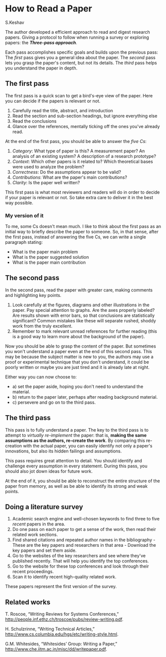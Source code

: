 # How to Read a Paper

S.Keshav

The author developed a efficient approach to read and digest research papers. Giving a protocol to follow when running a survey or exploring papers: the **_Three-pass approach_**.

Each pass accomplishes specific goals and builds upon the previous pass: The _first_ pass gives you a general idea about the paper. The _second_ pass lets you grasp the paper's content, but not its details. The _third_ pass helps you understand the paper in depth.

## The first pass

The first pass is a quick scan to get a bird's-eye view of the paper. Here you can decide if the papers is relevant or not.

1. Carefully read the title, abstract, and introduction
2. Read the section and sub-section headings, but ignore everything else
3. Read the conclusions
4. Glance over the references, mentally ticking off the ones you've already read.

At the end of the first pass, you should be able to answer the _five Cs_:

1. _Category_: What type of paper is this? A measurement paper? An analysis of an existing system? A description of a research prototype?
2. _Context_: Which other papers is it related to? Which theoretical bases were used to analyze the problem?
3. _Correctness_: Do the assumptions appear to be valid?
4. _Contributions_: What are the paper's main contributions?
5. _Clarity_: Is the paper well written?

This first pass is what most reviewers and readers will do in order to decide if your paper is relevant or not. So take extra care to deliver it in the best way possible.

### My version of it

To me, some Cs doesn't mean much. I like to think about the first pass as an initial way to briefly describe the paper to someone. So, in that sense, after the first pass, instead of answering the five Cs, we can write a single paragraph stating:

- What is the paper main problem
- What is the paper suggested solution
- What is the paper main contribution

## The second pass

In the second pass, read the paper with greater care, making comments and highlighting key points.

1. Look carefully at the figures, diagrams and other illustrations in the paper. Pay special attention to graphs. Are the axes properly labeled? Are results shown with error bars, so that conclusions are statistically significant? Common mistakes like these will separate rushed, shoddy work from the truly excellent.
2. Remember to mark relevant unread references for further reading (this is a good way to learn more about the background of the paper).

Now you should be able to grasp the content of the paper. But sometimes you won't understand a paper even at the end of this second pass. This may be because the subject matter is new to you, the authors may use a proof or experimental technique that you don't understand, it could be poorly written or maybe you are just tired and it is already late at night.

Either way you can now choose to:

- a) set the paper aside, hoping you don't need to understand the material.
- b) return to the paper later, perhaps after reading background material.
- c) persevere and go on to the third pass.

## The third pass

This pass is to fully understand a paper. The key to the third pass is to attempt to _virtually re-implement_ the paper: that is, **making the same assumptions as the authors, re-create the work**. By comparing this re-creation with the actual paper, you can easily identify not only a paper's innovations, but also its hidden failings and assumptions.

This pass requires great attention to detail. You should identify and challenge every assumption in every statement. During this pass, you should also jot down ideas for future work.

At the end of it, you should be able to reconstruct the entire structure of the paper from memory, as well as be able to identify its strong and weak points.

## Doing a literature survey

1. Academic search engine and well-chosen keywords to find three to five _recent_ papers in the area.
2. Do one pass on each paper to get a sense of the work, then read their related work sections.
3. Find shared citations and repeated author names in the bibliography - These are the key papers and researchers in that area - Download the key papers and set them aside.
4. Go to the websites of the key researchers and see where they've published recently. That will help you identify the top conferences.
5. Go to the website for these top conferences and look through their recent proceedings.
6. Scan it to identify recent high-quality related work.

These papers represent the first version of the survey.

## Related works

T. Roscoe, “Writing Reviews for Systems
Conferences,” <http://people.inf.ethz.ch/troscoe/pubs/review-writing.pdf>.

H. Schulzrinne, “Writing Technical Articles,” <http://www.cs.columbia.edu/hgs/etc/writing-style.html>.

G.M. Whitesides, “Whitesides’ Group: Writing a Paper,” <http://www.che.iitm.ac.in/misc/dd/writepaper.pdf>.

